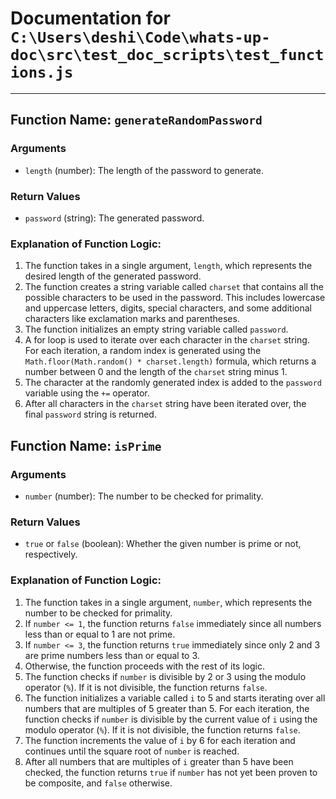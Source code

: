 # Documentation for `C:\Users\deshi\Code\whats-up-doc\src\test_doc_scripts\test_functions.js`



---


## Function Name: `generateRandomPassword`

### Arguments
* `length` (number): The length of the password to generate.

### Return Values
* `password` (string): The generated password.

### Explanation of Function Logic:
1. The function takes in a single argument, `length`, which represents the desired length of the generated password.
2. The function creates a string variable called `charset` that contains all the possible characters to be used in the password. This includes lowercase and uppercase letters, digits, special characters, and some additional characters like exclamation marks and parentheses.
3. The function initializes an empty string variable called `password`.
4. A for loop is used to iterate over each character in the `charset` string. For each iteration, a random index is generated using the `Math.floor(Math.random() * charset.length)` formula, which returns a number between 0 and the length of the `charset` string minus 1.
5. The character at the randomly generated index is added to the `password` variable using the `+=` operator.
6. After all characters in the `charset` string have been iterated over, the final `password` string is returned.

## Function Name: `isPrime`

### Arguments
* `number` (number): The number to be checked for primality.

### Return Values
* `true` or `false` (boolean): Whether the given number is prime or not, respectively.

### Explanation of Function Logic:
1. The function takes in a single argument, `number`, which represents the number to be checked for primality.
2. If `number <= 1`, the function returns `false` immediately since all numbers less than or equal to 1 are not prime.
3. If `number <= 3`, the function returns `true` immediately since only 2 and 3 are prime numbers less than or equal to 3.
4. Otherwise, the function proceeds with the rest of its logic.
5. The function checks if `number` is divisible by 2 or 3 using the modulo operator (`%`). If it is not divisible, the function returns `false`.
6. The function initializes a variable called `i` to 5 and starts iterating over all numbers that are multiples of 5 greater than 5. For each iteration, the function checks if `number` is divisible by the current value of `i` using the modulo operator (`%`). If it is not divisible, the function returns `false`.
7. The function increments the value of `i` by 6 for each iteration and continues until the square root of `number` is reached.
8. After all numbers that are multiples of `i` greater than 5 have been checked, the function returns `true` if `number` has not yet been proven to be composite, and `false` otherwise.